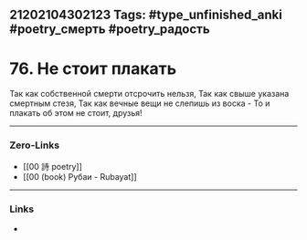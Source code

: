 21202104302123
Tags: #type_unfinished_anki #poetry_смерть #poetry_радость
---
# 76. Не стоит плакать

  Так как собственной смерти отсрочить нельзя,
  Так как свыше указана смертным стезя,
  Так как вечные вещи не слепишь из воска -
  То и плакать об этом не стоит, друзья!

---
### Zero-Links
- [[00 詩 poetry]]
- [[00 (book) Рубаи - Rubayat]]
---
### Links
-